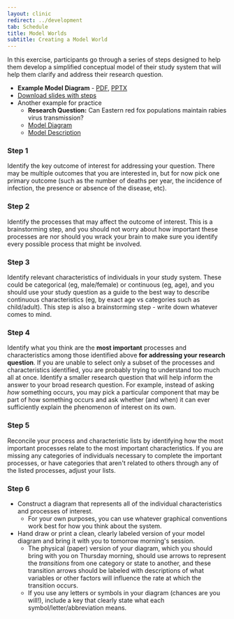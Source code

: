 ```yaml
---
layout: clinic
redirect: ../development
tab: Schedule
title: Model Worlds
subtitle: Creating a Model World
---
```


In this exercise, participants go through a series of steps designed to help them develop a simplified conceptual model of their study system that will help them clarify and address their research question.

-   **Example Model Diagram** -  [PDF](./exampleModelDiagram.pdf), [PPTX](https://www.dropbox.com/s/drfffwpood0xr0w/exampleModelDiagram.pptx?dl=1)
-   [Download slides with steps](https://www.dropbox.com/s/4xdxezsbl1a93hv/DAIDD_CreatingAModelWorld.pdf?dl=1 "Creating a Model World")
- Another example for practice
    - **Research Question:** Can Eastern red fox populations maintain rabies virus transmission?
    - [Model Diagram](./practice.Diagram.pdf)
    - [Model Description](./modelDescription)

### Step 1

Identify the key outcome of interest for addressing your question. There may be multiple outcomes that you are interested in, but for now pick one primary outcome (such as the number of deaths per year, the incidence of infection, the presence or absence of the disease, etc).

### Step 2

Identify the processes that may affect the outcome of interest. This is a brainstorming step, and you should not worry about how important these processes are nor should you wrack your brain to make sure you identify every possible process that might be involved.

### Step 3

Identify relevant characteristics of individuals in your study system. These could be categorical (eg, male/female) or continuous (eg, age), and you should use your study question as a guide to the best way to describe continuous characteristics (eg, by exact age vs categories such as child/adult). This step is also a brainstorming step - write down whatever comes to mind.

### Step 4

Identify what you think are the **most important** processes and characteristics among those identified above **for addressing your research question**. If you are unable to select only a subset of the processes and characteristics identified, you are probably trying to understand too much all at once. Identify a smaller research question that will help inform the answer to your broad research question. For example, instead of asking *how* something occurs, you may pick a particular component that may be part of how something occurs and ask whether (and when) it can ever sufficiently explain the phenomenon of interest on its own.

### Step 5

Reconcile your process and characteristic lists by identifying how the most important processes relate to the most important characteristics. If you are missing any categories of individuals necessary to complete the important processes, or have categories that aren't related to others through any of the listed processes, adjust your lists.

### Step 6

-   Construct a diagram that represents all of the individual characteristics and processes of interest.
    -   For your own purposes, you can use whatever graphical conventions work best for how you think about the system.
-   Hand draw or print a clean, clearly labeled version of your model diagram and bring it with you to tomorrow morning's session.
    -   The physical (paper) version of your diagram, which you should bring with you on Thursday morning, should use arrows to represent the *transitions* from one category or state to another, and these transition arrows should be labeled with descriptions of what variables or other factors will influence the rate at which the transition occurs.
    -   If you use any letters or symbols in your diagram (chances are you will!), include a key that clearly state what each symbol/letter/abbreviation means.
